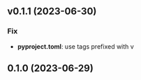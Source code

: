 ## v0.1.1 (2023-06-30)

### Fix

- **pyproject.toml**: use tags prefixed with v

## 0.1.0 (2023-06-29)
